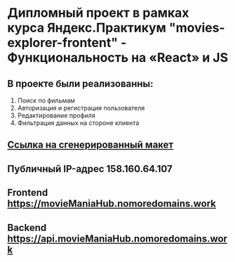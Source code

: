 # Дипломный проект в рамках курса Яндекс.Практикум "movies-explorer-frontent" - Функциональность на «React» и JS

## В проекте были реализованны:
1. Поиск по фильмам
2. Авторизация и регистрация пользователя
3. Редактирование профиля
4. Фильтрация данных на стороне клиента



## [Ссылка на сгенерированный макет](https://disk.yandex.ru/d/WCe5PEh80Y3oIQ)

## Публичный IP-адрес 158.160.64.107

## Frontend https://movieManiaHub.nomoredomains.work

## Backend https://api.movieManiaHub.nomoredomains.work